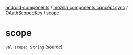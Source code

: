 [android-components](../../index.md) / [mozilla.components.concept.sync](../index.md) / [OAuthScopedKey](index.md) / [scope](./scope.md)

# scope

`val scope: `[`String`](https://kotlinlang.org/api/latest/jvm/stdlib/kotlin/-string/index.html) [(source)](https://github.com/mozilla-mobile/android-components/blob/master/components/concept/sync/src/main/java/mozilla/components/concept/sync/OAuthAccount.kt#L343)